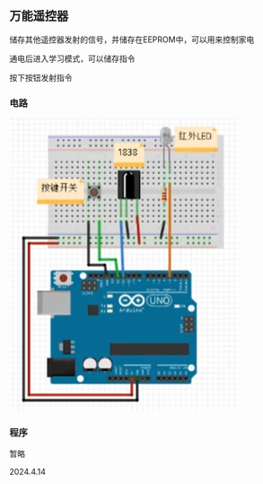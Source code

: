 ## 万能遥控器

储存其他遥控器发射的信号，并储存在EEPROM中，可以用来控制家电

通电后进入学习模式，可以储存指令

按下按钮发射指令

### 电路

![](./../assets/76.png)

### 程序

暂略

2024.4.14